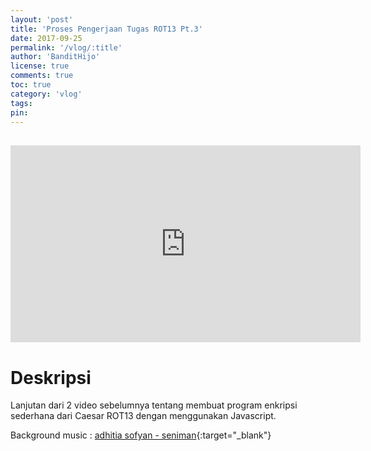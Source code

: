 ```yaml
---
layout: 'post'
title: 'Proses Pengerjaan Tugas ROT13 Pt.3'
date: 2017-09-25
permalink: '/vlog/:title'
author: 'BanditHijo'
license: true
comments: true
toc: true
category: 'vlog'
tags:
pin:
---
```


<div style="margin-top:30px;"></div>
<!-- EMBED CONTAINER: YOUTUBE -->
<div class='embed-container'>
<iframe width="560" height="315" src="https://www.youtube.com/embed/ffdC3KLIT7Q" frameborder="0" allow="accelerometer; autoplay; encrypted-media; gyroscope; picture-in-picture" allowfullscreen></iframe>
</div>

# Deskripsi

Lanjutan dari 2 video sebelumnya tentang membuat program enkripsi sederhana dari Caesar ROT13 dengan menggunakan Javascript.

Background music :
[adhitia sofyan - seniman](https://www.youtube.com/watch?v=4xWg7M2s_Uc){:target="_blank"}
